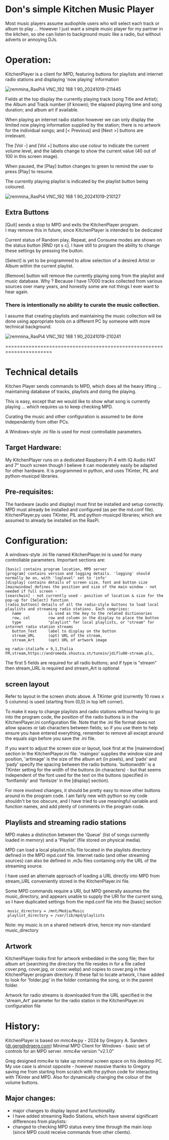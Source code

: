 #       Don's simple Kitchen Music Player

Most music players assume audiophile users who will select
each track or album to play ... 
However I just want a simple music player for my partner in the kitchen, 
so she can listen to background music like a radio, but without adverts or annoying DJs. 

# Operation: 
KitchenPlayer is a client for MPD, featuring buttons for playlists 
and internet radio stations and displaying 'now playing' information

![remmina_RasPi4 VNC_192 168 1 90_20241019-211445](https://github.com/user-attachments/assets/190864e2-1ab3-4bc0-8a6f-a56cc3929f63)

Fields at the top display the currently playing track (song Title and Artist);
the Album and Track number (if known); the elapsed playing time and song duration; 
and album art if available.

When playing an internet radio station however we can only display the limited now playing 
information supplied by the station; there is no artwork for the individual songs; 
and [< Previous] and [Next >] buttons are irrelevant.

The [Vol -] and [Vol +] buttons also use colour to indicate the current volume level, and the labels change to show the current value (40 out of 100 in this screen image).

When paused, the [Play] button changes to green to remind the user to press [Play] to resume.

The currently playing playlist is indicated by the playlist button being coloured.

![remmina_RasPi4 VNC_192 168 1 90_20241019-210127](https://github.com/user-attachments/assets/373aa23c-78ca-4a67-8a41-d4ae6b8ebcfd)

## Extra Buttons
[Quit] sends a stop to MPD and exits the KitchenPlayer program.  
I may remove this in future, since KitchenPlayer is intended to be dedicated

Current status of Random play, Repeat, and Consume modes are shown on the status button [RND rpt s c]. I have still to program the ability to change these settings by pressing the button.

[Select] is yet to be programmed to allow selection of a desired Artist or Album within the current playlist. 

[Remove] button  will remove the currently playing song from the playlist and music database. 
Why ? Because I have 17000 tracks collected from various sources over many years, 
and honestly some are not things I ever want to hear again. 


### There is intentionally no ability to curate the music collection.  
I assume that creating playlists and maintaining the music collection will be 
done using appropriate tools on a different PC by someone with more technical background. 


![remmina_RasPi4 VNC_192 168 1 90_20241019-210241](https://github.com/user-attachments/assets/44f95222-8aa5-4df1-ab3c-87830eb741a4)

======================================================================

# Technical details
Kitchen Player sends commands to MPD, which does all the heavy lifting ... 
maintaining database of tracks, playlists and doing the playing. 

This is easy, except that we would like to show what song 
is currently playing ... which requires us to keep checking MPD. 

Curating the music and other configuration is assumed to be
done independently from other PCs. 

A Windows-style .ini file is used for most controllable parameters.

## Target Hardware: 
My KitchenPlayer runs on a dedicated Raspberry Pi 4 with IQ Audio HAT and 7" touch screen 
though I believe it can moderately easily be adapted for other hardware. 
It is programmed in python, and uses TKinter, PIL and python-musicpd libraries. 

## Pre-requisites:
The hardware (audio and display) must first be installed and setup correctly.
MPD must already be installed and configured (as per the md.conf file). 
KitchenPlayer.py uses TKinter, PIL and python-musicpd libraries; which are assumed to already be installed on the RasPi.

# Configuration:
A windows-style .ini file named KitchenPlayer.ini is used for many controllable parameters. Important sections are:

    [basic] contains program location, MPD server
    [program] contains version and logging details. 'logging' should normally be on, with 'loglevel' set to 'info'
    [display] contains details of screen size, font and button size
    [mainwindow] defines the position and size of the main window - not needed if full screen -
    [searchwin] - not currently used - position of location & size for the pop-up for [Select] function
    [radio_buttons] details of all the radio-style buttons to load local playlists and streaming radio stations. Each comprises:
       name            is used as the key to the related dictionaries
       row, col        row and column in the display to place the button
       type            "playlist" for local playlists, or "stream" for internet radio station streams
       button_Text     label to display on the button
       stream_URL      (opt) URL of the stream,
       stream_Art      (opt) URL of artwork image

    eg radio-italiafm = 9,1,Italia FM,stream,https://andromeda.shoutca.st/tunein/jdiflu00-stream.pls,

The first 5 fields are required for all radio buttons; and if type is "stream" then stream_URL is required and stream_Art is optional

## screen layout
Refer to layout in the screen shots above.  A TKinter grid (currently 
10 rows x 5 columns) is used (starting from (0,0) in top left corner). 

To make it easy to change playlists and radio stations without 
having to go into the program code,  the position of the radio buttons 
is in the KitchenPlayer.ini configuration file. Note that the .ini file format 
does not allow spaces or tab characters between fields; so if you 
use them to help ensure you have entered everything, remember to 
remove all except around the equals sign before you save the .ini file. 

If you want to adjust the screen size or layout, look first at the [mainwindow] 
section in the KitchenPlayer.ini file.  'maingeo' supplies the window 
size and position, 'artimage' is the size of the album art (in pixels), 
and 'padx' and 'pady' specify the spacing between the radio buttons. 
'buttonwidth' is a TKinter setting for the width of the buttons (in characters) - 
but that seems independent of the font used for the text on the buttons
(specified in 'fontfamily' and 'fontsize' in the [display] section).

For more involved changes, it should be pretty easy to move other 
buttons around in the program code.  I am fairly new with python 
so my code shouldn't be too obscure, and I have tried to use 
meaningful variable and function names, and add plenty of comments 
in the program code. 

## Playlists and streaming radio stations
MPD makes a distinction between the 'Queue' (list of songs currently
loaded in memory) and a 'Playlist' (file stored on physical media).

MPD can load a local playlist.m3u file located in the playlists directory 
defined in the MPD mpd.conf file.  Internet radio 
(and other streaming sources) can also be defined in .m3u files
containing only the URL of the streaming source.

I have used an alternate approach of loading a URL directly into MPD from stream_URL 
conveniently stored in the KitchenPlayer.ini file. 

Some MPD commands require a URI, but MPD generally assumes the music_directory, and appears unable to supply the URI for the current song, so I have duplicated settings from the mpd.conf file into the [basic] section

     music_directory = /mnt/Media/Music
     playlist_directory = /var/lib/mpd/playlists
Note: my music is on a shared network drive, hence my non-standard music_directory

## Artwork
KitchenPlayer looks first for artwork embedded in the song file;
then for album art (searching the directory the file resides in for a file called
cover.png, cover.jpg, or cover.webp) and copies to cover.png in the KitchenPlayer program directory. 
If these fail to locate artwork, I have added to look for 'folder.jpg' in the folder containing the song, 
or in the parent folder. 

Artwork for radio streams is downloaded from the URL specified in the 
'stream_Art' parameter for the radio station in the KitchenPlayer.ini configuration file

# History:
KitchenPlayer is based on mmc4w.py - 2024 by Gregory A. Sanders (dr.gerg@drgerg.com)
Minimal MPD Client for Windows - basic set of controls for an MPD server.
     mmc4w version "v2.1.0"

Greg designed mmc4w to take up minimal screen space on his desktop PC.
My use case is almost opposite - however massive thanks to Gregory saving me from starting from scratch 
with the python code for interacting with TKinter and MPD. 
Also for dynamically changing the colour of the volume buttons. 

## Major changes:
- major changes to display layout and functionality.
- I have added streaming Radio Stations, which have several significant differences from playlists:
- changed to checking MPD status every time through the main loop (since MPD could receive commands from other clients).
